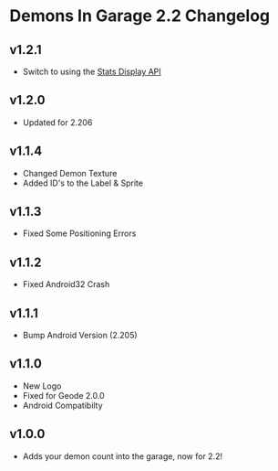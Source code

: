 # Demons In Garage 2.2 Changelog
## v1.2.1
- Switch to using the [Stats Display API](https://github.com/Capeling/garage-stats-menu)
## v1.2.0
- Updated for 2.206
## v1.1.4
- Changed Demon Texture
- Added ID's to the Label & Sprite
## v1.1.3
- Fixed Some Positioning Errors
## v1.1.2
- Fixed Android32 Crash
## v1.1.1
- Bump Android Version (2.205)
## v1.1.0
- New Logo
- Fixed for Geode 2.0.0
- Android Compatibilty
## v1.0.0
- Adds your demon count into the garage, now for 2.2!
